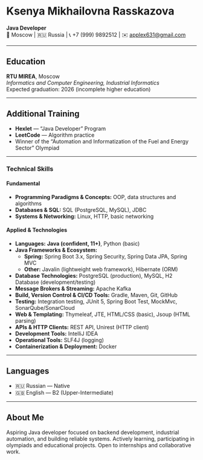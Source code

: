 # Ksenya Mikhailovna Rasskazova

**Java Developer**  
📍 Moscow | 🇷🇺 Russia | 📞 +7 (999) 9892512 | ✉️ applex631@gmail.com  

---

## Education
**RTU MIREA**, Moscow  
_Informatics and Computer Engineering, Industrial Informatics_  
Expected graduation: 2026 (incomplete higher education)

---

## Additional Training
- **Hexlet** — “Java Developer” Program  
- **LeetCode** — Algorithm practice  
- Winner of the “Automation and Informatization of the Fuel and Energy Sector” Olympiad

---

### Technical Skills

#### Fundamental
- **Programming Paradigms & Concepts:** OOP, data structures and algorithms
- **Databases & SQL:** SQL (PostgreSQL, MySQL), JDBC
- **Systems & Networking:** Linux, HTTP, basic networking

#### Applied & Technologies
- **Languages:** **Java (confident, 11+)**, Python (basic)
- **Java Frameworks & Ecosystem:**
  - **Spring:** Spring Boot 3.x, Spring Security, Spring Data JPA, Spring MVC
  - **Other:** Javalin (lightweight web framework), Hibernate (ORM)
- **Database Technologies:** PostgreSQL (production), MySQL, H2 Database (development/testing)
- **Message Brokers & Streaming:** Apache Kafka
- **Build, Version Control & CI/CD Tools:** Gradle, Maven, Git, GitHub
- **Testing:** Integration testing, JUnit 5, Spring Boot Test, MockMvc, SonarQube/SonarCloud
- **Web & Templating:** Thymeleaf, JTE, HTML/CSS (basic), Jsoup (HTML parsing)
- **APIs & HTTP Clients:** REST API, Unirest (HTTP client)
- **Development Tools:** IntelliJ IDEA
- **Operational Tools:** SLF4J (logging)
- **Containerization & Deployment:** Docker

---

## Languages
- 🇷🇺 Russian — Native  
- 🇬🇧 English — B2 (Upper-Intermediate)

---

## About Me
Aspiring Java developer focused on backend development, industrial automation, and building reliable systems. Actively learning, participating in olympiads and educational projects. Open to internships and collaborative work.
